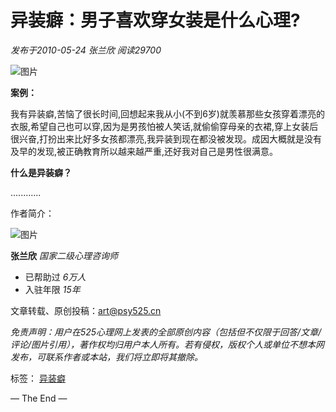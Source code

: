 # 异装癖：男子喜欢穿女装是什么心理?

_发布于2010-05-24  张兰欣  阅读29700_

![图片](https://img.psy525.cn/upload/2018/10/25/794c613c8fe840ef8eb4a2fefc79e968.jpg!wm)

**案例：**

我有异装癖,苦恼了很长时间,回想起来我从小(不到6岁)就羡慕那些女孩穿着漂亮的衣服,希望自己也可以穿,因为是男孩怕被人笑话,就偷偷穿母亲的衣裙,穿上女装后很兴奋,打扮出来比好多女孩都漂亮,我异装到现在都没被发现。成因大概就是没有及早的发现,被正确教育所以越来越严重,还好我对自己是男性很满意。 

**什么是异装癖？**

............

作者简介：

![图片](https://img.psy525.cn/upload/avatar/20240531/ce3ae3144fa94091957d92237d2774fd.jpg!200)

**张兰欣** _国家二级心理咨询师_

- 已帮助过 _6万人_
- 入驻年限 _15年_

文章转载、原创投稿：[art@psy525.cn](mailto:art@psy525.cn) 

_免责声明：用户在525心理网上发表的全部原创内容（包括但不仅限于回答/文章/评论/图片引用），著作权均归用户本人所有。若有侵权，版权个人或单位不想本网发布，可联系作者或本站，我们将立即将其撤除。_

标签： [异装癖](/art/1565/tag.html) 

— The End —